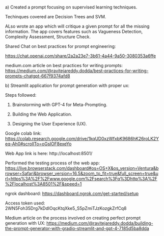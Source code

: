 a) Created a prompt focusing on supervised learning techniques.

Techinques covered are Decision Trees and SVM. 

ALso wrote an app which will critique a given prompt for all the missing information. The app covers features such as Vagueness Detection, Complexity Assessment, Structure Check.

Shared Chat on best practices for prompt engineering:

https://chat.openai.com/share/2a2a23e7-3b61-4a44-9a50-3080353a6ffe

medium.com article on best practices for writing prompts: https://medium.com/@ravitejareddy.dodda/best-practices-for-writing-prompts-chatgpt-667f9374afd8

b) Streamlit application for  prompt generation with proper ux:

Steps followed: 

1. Brainstorming with GPT-4 for Meta-Prompting.

2. Building the Web Application.

3. Designing the User Experience (UX).

Google colab link: https://colab.research.google.com/drive/1kqUD0xzWfxbK9686hK26roLK2Yeq-Ah0#scrollTo=oGsIOF8exeYo

Web App link is here: http://localhost:8501/

Performed the testing process of the web app: https://live.browserstack.com/dashboard#os=OS+X&os_version=Ventura&browser=Safari&browser_version=16.5&zoom_to_fit=true&full_screen=true&url=https%3A%2F%2Fwww.google.com%2Fsearch%3Fq%3Dhttp%3A%2F%2Flocalhost%3A8501%2F&speed=1

ngrok dashboard: https://dashboard.ngrok.com/get-started/setup

Access token used: 2WN5Foh35Drg7kDdIOqcKtqXke5_S5pZmiTJzKozgkZrfCq8

Medium article on the process involved on creating perfect prompt generation with UX: https://medium.com/@ravitejareddy.dodda/building-the-prompt-generator-with-gradio-streamlit-and-gpt-4-7185d5ba8dda



